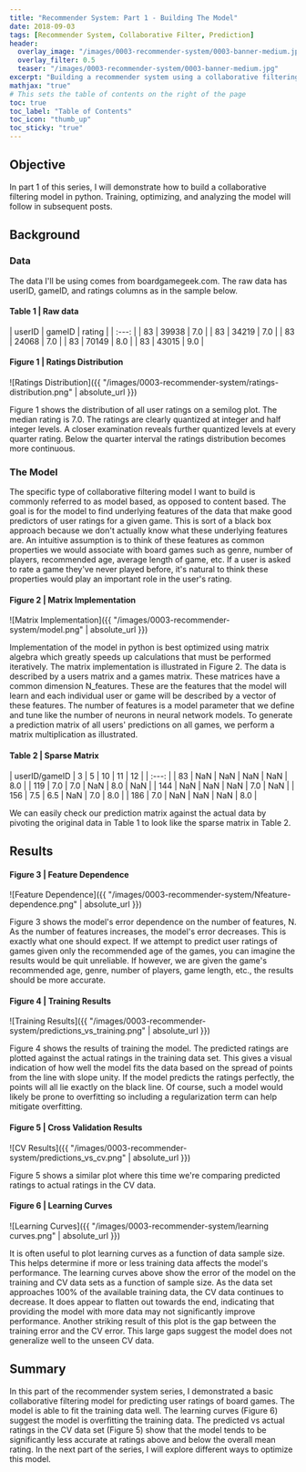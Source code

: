 ```yaml
---
title: "Recommender System: Part 1 - Building The Model"
date: 2018-09-03
tags: [Recommender System, Collaborative Filter, Prediction]
header:
  overlay_image: "/images/0003-recommender-system/0003-banner-medium.jpg"
  overlay_filter: 0.5
  teaser: "/images/0003-recommender-system/0003-banner-medium.jpg"
excerpt: "Building a recommender system using a collaborative filtering model"
mathjax: "true"
# This sets the table of contents on the right of the page
toc: true
toc_label: "Table of Contents"
toc_icon: "thumb_up"
toc_sticky: "true"
---
```


## Objective
In part 1 of this series, I will demonstrate how to build a collaborative filtering model in python. Training, optimizing, and analyzing the model will follow in subsequent posts.

## Background

### Data
The data I'll be using comes from boardgamegeek.com. The raw data has userID, gameID, and ratings columns as in the sample below.

#### Table 1 | Raw data

| userID | gameID | rating |
| :---: |
| 83 | 39938 | 7.0 |
|	83 | 34219 | 7.0 |
|	83 | 24068 | 7.0 |
|	83 | 70149 | 8.0 |
|	83 | 43015 | 9.0 |

#### Figure 1 | Ratings Distribution
![Ratings Distribution]({{ "/images/0003-recommender-system/ratings-distribution.png" | absolute_url }})

Figure 1 shows the distribution of all user ratings on a semilog plot. The median rating is 7.0. The ratings are clearly quantized at integer and half integer levels. A closer examination reveals further quantized levels at every quarter rating. Below the quarter interval the ratings distribution becomes more continuous.

### The Model

The specific type of collaborative filtering model I want to build is commonly referred to as model based, as opposed to content based. The goal is for the model to find underlying features of the data that make good predictors of user ratings for a given game. This is sort of a black box approach because we don't actually know what these underlying features are. An intuitive assumption is to think of these features as common properties we would associate with board games such as genre, number of players, recommended age, average length of game, etc. If a user is asked to rate a game they've never played before, it's natural to think these properties would play an important role in the user's rating.

#### Figure 2 | Matrix Implementation
![Matrix Implementation]({{ "/images/0003-recommender-system/model.png" | absolute_url }})

Implementation of the model in python is best optimized using matrix algebra which greatly speeds up calculations that must be performed iteratively. The matrix implementation is illustrated in Figure 2. The data is described by a users matrix and a games matrix. These matrices have a common dimension N_features. These are the features that the model will learn and each individual user or game will be described by a vector of these features. The number of features is a model parameter that we define and tune like the number of neurons in neural network models. To generate a prediction matrix of all users' predictions on all games, we perform a matrix multiplication as illustrated.

#### Table 2 | Sparse Matrix

| userID/gameID | 3 | 5 | 10 | 11 | 12 |
| :---: |
| 83 | NaN | NaN | NaN | NaN | 8.0 |
|	119 | 7.0 | 7.0 | NaN | 8.0 | NaN |
|	144 | NaN | NaN | NaN | 7.0 | NaN |
|	156 | 7.5 | 6.5 | NaN | 7.0 | 8.0 |
|	186 | 7.0 | NaN | NaN | NaN | 8.0 |

We can easily check our prediction matrix against the actual data by pivoting the original data in Table 1 to look like the sparse matrix in Table 2.

## Results

#### Figure 3 | Feature Dependence
![Feature Dependence]({{ "/images/0003-recommender-system/Nfeature-dependence.png" | absolute_url }})

Figure 3 shows the model's error dependence on the number of features, N. As the number of features increases, the model's error decreases. This is exactly what one should expect. If we attempt to predict user ratings of games given only the recommended age of the games, you can imagine the results would be quit unreliable. If however, we are given the game's recommended age, genre, number of players, game length, etc., the results should be more accurate.

#### Figure 4 | Training Results
![Training Results]({{ "/images/0003-recommender-system/predictions_vs_training.png" | absolute_url }})

Figure 4 shows the results of training the model. The predicted ratings are plotted against the actual ratings in the training data set. This gives a visual indication of how well the model fits the data based on the spread of points from the line with slope unity. If the model predicts the ratings perfectly, the points will all lie exactly on the black line. Of course, such a model would likely be prone to overfitting so including a regularization term can help mitigate overfitting.

#### Figure 5 | Cross Validation Results
![CV Results]({{ "/images/0003-recommender-system/predictions_vs_cv.png" | absolute_url }})

Figure 5 shows a similar plot where this time we're comparing predicted ratings to actual ratings in the CV data.

#### Figure 6 | Learning Curves
![Learning Curves]({{ "/images/0003-recommender-system/learning curves.png" | absolute_url }})

It is often useful to plot learning curves as a function of data sample size. This helps determine if more or less training data affects the model's performance. The learning curves above show the error of the model on the training and CV data sets as a function of sample size. As the data set approaches 100% of the available training data, the CV data continues to decrease. It does appear to flatten out towards the end, indicating that providing the model with more data may not significantly improve performance. Another striking result of this plot is the gap between the training error and the CV error. This large gaps suggest the model does not generalize well to the unseen CV data.

## Summary

In this part of the recommender system series, I demonstrated a basic collaborative filtering model for predicting user ratings of board games. The model is able to fit the training data well. The learning curves (Figure 6) suggest the model is overfitting the training data. The predicted vs actual ratings in the CV data set (Figure 5) show that the model tends to be significantly less accurate at ratings above and below the overall mean rating. In the next part of the series, I will explore different ways to optimize this model.
